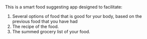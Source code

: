 This is a smart food suggesting app designed to facilitate:
1. Several options of food that is good for your body, based on the previous food that you have had
2. The recipe of the food.
3. The summed grocery list of your food.
